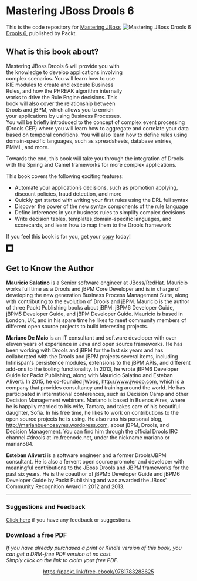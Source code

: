 # Mastering JBoss Drools 6 

<a href="https://prod.packtpub.com/in/networking-and-servers/mastering-jboss-drools-6?utm_source=github&utm_medium=repository&utm_campaign=9781783288625">  <img src="https://prod.packtpub.com/media/catalog/product/cache/e4d64343b1bc593f1c5348fe05efa4a6/1/5/1512_8625os_mastering20jboss20drools206_0.jpg" alt="Mastering JBoss Drools 6" height="256px" align="right"></a>

This is the code repository for [Mastering JBoss Drools 6](https://prod.packtpub.com/in/networking-and-servers/mastering-jboss-drools-6?utm_source=github&utm_medium=repository&utm_campaign=9781783288625), published by Packt.


## What is this book about?
Mastering JBoss Drools 6 will provide you with the knowledge to develop applications involving complex scenarios. You will learn how to use KIE modules to create and execute Business Rules, and how the PHREAK algorithm internally works to drive the Rule Engine decisions. This book will also cover the relationship between Drools and jBPM, which allows you to enrich your applications by using Business Processes. You will be briefly introduced to the concept of complex event processing (Drools CEP) where you will learn how to aggregate and correlate your data based on temporal conditions. You will also learn how to define rules using domain-specific languages, such as spreadsheets, database entries, PMML, and more. 

Towards the end, this book will take you through the integration of Drools with the Spring and Camel frameworks for more
complex applications.

This book covers the following exciting features:

* Automate your application’s decisions, such as promotion applying, discount policies, fraud detection, and more
* Quickly get started with writing your first rules using the DRL full syntax
* Discover the power of the new syntax components of the rule language
* Define inferences in your business rules to simplify complex decisions
* Write decision tables, templates,domain-specific languages, and scorecards, and learn how to map them to the Drools framework

If you feel this book is for you, get your [copy](https://www.amazon.com/dp/1783288620) today!

<a href="https://www.packtpub.com/?utm_source=github&utm_medium=banner&utm_campaign=GitHubBanner"><img src="https://raw.githubusercontent.com/PacktPublishing/GitHub/master/GitHub.png" 
alt="https://www.packtpub.com/" border="5" /></a>



## Get to Know the Author
**Mauricio Salatino** is a Senior software engineer at JBoss/RedHat. Mauricio works
full time as a Drools and jBPM Core Developer and is in charge of developing the
new generation Business Process Management Suite, along with contributing to the
evolution of Drools and jBPM. Mauricio is the author of three Packt Publishing books
about jBPM: jBPM6 Developer Guide, jBPM5 Developer Guide, and jBPM Developer Guide.
Mauricio is based in London, UK, and in his spare time he likes to meet community
members of different open source projects to build interesting projects.

**Mariano De Maio** is an IT consultant and software developer with over eleven
years of experience in Java and open source frameworks. He has been working with
Drools and jBPM for the last six years and has collaborated with the Drools and jBPM
projects several items, including Infinispan's persistence modules, extensions to
the jBPM APIs, and different add-ons to the tooling functionality. In 2013, he wrote
jBPM6 Developer Guide for Packt Publishing, along with Mauricio Salatino and Esteban
Aliverti. In 2015, he co-founded jWoop, http://www.jwoop.com, which is a company
that provides consultancy and training around the world. He has participated in
international conferences, such as Decision Camp and other Decision Management
webinars. Mariano is based in Buenos Aires, where he is happily married to his wife,
Tamara, and takes care of his beautiful daughter, Sofia. In his free time, he likes
to work on contributions to the open source projects he is using. He also runs his
personal blog, http://marianbuenosayres.wordpress.com, about jBPM, Drools,
and Decision Management. You can find him through the official Drools IRC channel
#drools at irc.freenode.net, under the nickname mariano or mariano84.

**Esteban Aliverti** is a software engineer and a former Drools/JBPM consultant. He
is also a fervent open source promoter and developer with meaningful contributions
to the JBoss Drools and JBPM frameworks for the past six years. He is the coauthor
of jBPM5 Developer Guide and jBPM6 Developer Guide by Packt Publishing and was awarded the JBoss' Community Recognition Award in 2012 and 2013.


****


### Suggestions and Feedback
[Click here](https://docs.google.com/forms/d/e/1FAIpQLSdy7dATC6QmEL81FIUuymZ0Wy9vH1jHkvpY57OiMeKGqib_Ow/viewform) if you have any feedback or suggestions.


### Download a free PDF

 <i>If you have already purchased a print or Kindle version of this book, you can get a DRM-free PDF version at no cost.<br>Simply click on the link to claim your free PDF.</i>
<p align="center"> <a href="https://packt.link/free-ebook/9781783288625">https://packt.link/free-ebook/9781783288625 </a> </p>